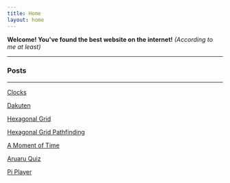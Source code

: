 ```yaml
---
title: Home
layout: home
---
```


<strong>Welcome! You've found the best website on the internet!</strong>
<em>(According to me at least)</em>

<hr>

### Posts

<hr>

[Clocks](pages/clocks)

[Dakuten](pages/dakuten)

[Hexagonal Grid](pages/hex)

[Hexagonal Grid Pathfinding](pages/hex2)

[A Moment of Time](pages/moment)

[Aruaru Quiz](pages/aruaru)

[Pi Player](pages/pixels)
